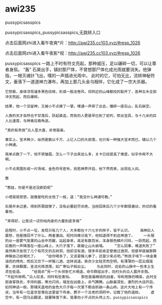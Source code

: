 # awi235
pussypicsasspics

pussypicsasspics_pussypicsasspics,无跳转入口

点击后面网zhi进入看午夜爽*片：http://awi235.cc103.xyz/#resp_1026

点击后面网zhi进入看午夜影*视：http://awi235.cc103.xyz/#resp_1026

pussypicsasspics    一路上不时有符文亮起，那种威压，足以碾碎一切，可以让尊者身殒。    “轰”    石昊出手，镇封那尸体，不曾想那尸体化成光雨就要消失。他弹指，一根灭魂针飞出，噗的一声插进光雨中。    此时的它，可怕无比，流转神秘符文，垂落下一道道神力瀑布，再加上那几头金乌相伴，它化成了一宗大杀器。

    它怒极，身体浮现诸多黑色纹络，形成一股龙卷风，将附近的山峰都绞的裂开了，各种古木全部冲天而起，而后爆碎。

    结果，他一个没留神，又被小不点揍了一掌。噗通一声摔了出去，撞碎一座石山，乱石崩空。

    人族的天才自然也不甘落后，跃起直追，而有的人更是早已到了前列，祭出宝具，与十几米的巨人比速度，与神禽后裔角逐。

    “真的有奇效”众人垩大喜，非常振奋。

    事实上，宝术稀少，纵然是数以千万、上亿人口的大部落，也只有一种强大宝术而已，辅以几个小神通。

    简单点数了一下，他不禁皱眉，怎么一下子出来这么多，关卡已经提高了难度，似乎作用不大啊。

    小不点周围形成一片场域，金色符号密布，宛若神界开启，他下界而来，出现在人间。

    轰

    “憨娃，你是不是还没断奶呢”

    小塔晃晃悠悠，就像是吃的太饱了一般，道：“我没什么神通可教。”

    石昊并未过甚，得到所需就够了，没有必要赶尽杀绝，当他回来后几个少年都很激动，热切的看着他。

    “来得好，让我试一试你纯肉身的力量到底多强”

    启程时，小不点一怔，发现只有几个人，大多都在十六七岁的样子，皆不认识。    海神后人震怒，但是挽回不了什么，两者激战。短时间难分高下，他知道得不到这神酒了。    一头银豹从一座雾气笼罩的山谷中苏醒，站起身来，高足有数百米，浑身银色鳞片闪烁，一跃而起，而后轰的一声降落在一座山峰上，大爪子落下，直接让山头崩塌。    “怎么回事，难道失败了”    虽然再次发现了几个有符文的古树洞，但却没有酒，很多年前肯定曾做过酒洞，但是早就被那群神猴自己给喝光了。    “给你喝多了，又该耍猴儿拳了，还是少来点吧。”熊孩子啃下一块金黄油亮的烤肉，而后又饮下一杯猴儿酒，这样说道。紫衣少女轻灵而空明，有薄薄的一层云烟笼罩，衣袂飘展，圣洁光辉洒落，如广寒仙子般出尘。    与此同时，远处的山脉中一些本土生灵在低语。    “给我杀”另一个头领急忙大喝道，命令群寇出手，向村头的众人展开杀戮。    “不起作用啊。”众人叹息，同时有些害怕。    那些是最精锐的战者，号称雨族的精英，此时全部身穿铁衣，手持利器，寒光闪烁，端坐在凶兽上，杀气腾腾。山脉最深处，激烈的大战开启，如同神话一般，那铺天盖地的金色大爪子每一次落下都会抓崩一条山岭。这片大地上有一个传说，当年有一位盖世至尊在这里留下传承，葬于一个古老的洞府中，记载了他的道统。    虚空中，有一团乌云翻滚，就要降落下来，笼罩向小不点的头颅上方。pussypicsasspics
